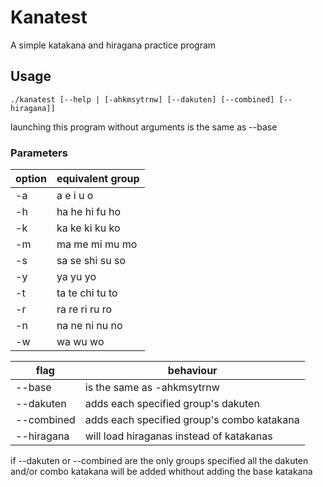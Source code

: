 # Kanatest

A simple katakana and hiragana practice program

## Usage

    ./kanatest [--help | [-ahkmsytrnw] [--dakuten] [--combined] [--hiragana]]

launching this program without arguments is the same as --base

### Parameters

option | equivalent group
-------|-----------------
-a | a e i u o
-h | ha he hi fu ho
-k | ka ke ki ku ko
-m | ma me mi mu mo
-s | sa se shi su so
-y | ya yu yo
-t | ta te chi tu to
-r | ra re ri ru ro
-n | na ne ni nu no
-w | wa wu wo

flag | behaviour
-----|----------
--base | is the same as -ahkmsytrnw
--dakuten | adds each specified group's dakuten
--combined | adds each specified group's combo katakana
--hiragana | will load hiraganas instead of katakanas

if --dakuten or --combined are the only
groups specified all the dakuten and/or combo
katakana will be added whithout adding the base katakana

